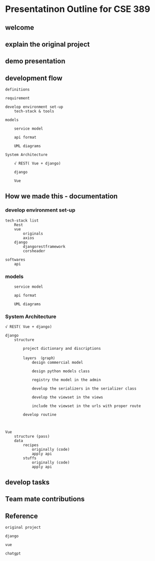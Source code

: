 # Presentatinon Outline for CSE 389

## welcome

## explain the original project

## demo presentation

## development flow

    definitions

    requirement

    develop environment set-up
        tech-stack & tools

    models

        service model

        api format

        UML diagrams

    System Architecture

        √ REST( Vue + django)
        
        django  

        Vue

## How we made this - documentation



### develop environment set-up

    tech-stack list
        Rest
        vue
            originals
            axios
        django
            djangorestframework
            corsheader
    
    softwares
        api

### models

        service model

        api format

        UML diagrams        

### System Architecture

    √ REST( Vue + django)
    
    django
        structure

            project dictionary and discriptions

            layers （graph）
                design commercial model

                design python models class

                registry the model in the admin

                develop the serializers in the serializer class

                develop the viewset in the views

                include the viewset in the urls with proper route

            develop routine
            
            

    Vue
        structure (pass)
        data
            recipes
                originally (code)
                apply api 
            stuffs
                originally (code)
                apply api

## develop tasks

## Team mate contributions

## Reference

    original project

    django

    vue

    chatgpt
            

